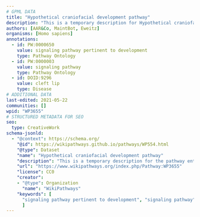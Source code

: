 ```yaml
---
# GPML DATA
title: "Hypothetical craniofacial development pathway"
description: "This is a temporary description for Hypothetical craniofacial development pathway"
authors: [AAR&Co, MaintBot, Eweitz]
organisms: [Homo sapiens]
annotations:
  - id: PW:0000650
    value: signaling pathway pertinent to development
    type: Pathway Ontology
  - id: PW:0000003
    value: signaling pathway
    type: Pathway Ontology
  - id: DOID:9296
    value: cleft lip
    type: Disease
# ADDITIONAL DATA
last-edited: 2021-05-22
communities: []
wpid: "WP3655"
# STRUCTURED METADATA FOR SEO
seo:
  type: CreativeWork
schema-jsonld:
  - "@context": https://schema.org/
    "@id": https://wikipathways.github.io/pathways/WP554.html
    "@type": Dataset
    "name": "Hypothetical craniofacial development pathway"
    "description": "This is a temporary description for the pathway entitled: Hypothetical craniofacial development pathway"
    "url": "https://www.wikipathways.org/index.php/Pathway:WP3655"
    "license": CC0
    "creator":
    - "@type": Organization
      "name": "WikiPathways"
    "keywords": [
      "signaling pathway pertinent to development", "signaling pathway", "cleft lip",
      ]
---
```

